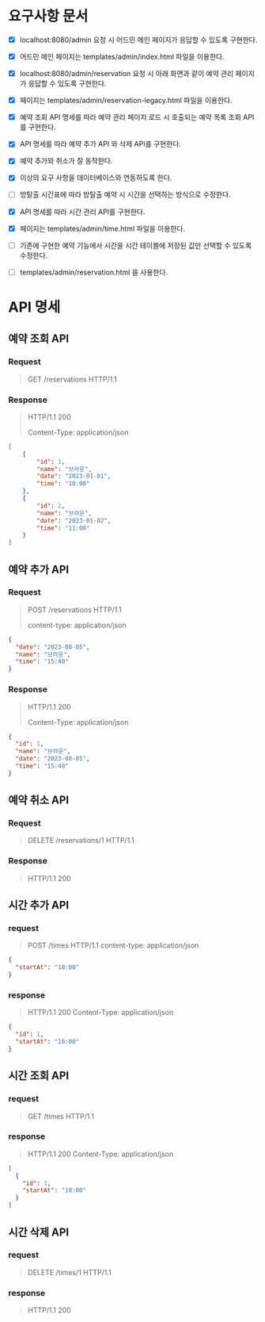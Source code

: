 # 요구사항 문서

- [x] localhost:8080/admin 요청 시 어드민 메인 페이지가 응답할 수 있도록 구현한다.
- [x] 어드민 메인 페이지는 templates/admin/index.html 파일을 이용한다.
- [x] localhost:8080/admin/reservation 요청 시 아래 화면과 같이 예약 관리 페이지가 응답할 수 있도록 구현한다.
- [x] 페이지는 templates/admin/reservation-legacy.html 파일을 이용한다.
- [x] 예약 조회 API 명세를 따라 예약 관리 페이지 로드 시 호출되는 예약 목록 조회 API를 구현한다.
- [x] API 명세를 따라 예약 추가 API 와 삭제 API를 구현한다.
- [x] 예약 추가와 취소가 잘 동작한다.
- [x] 이상의 요구 사항을 데이터베이스와 연동하도록 한다.

- [ ] 방탈출 시간표에 따라 방탈출 예약 시 시간을 선택하는 방식으로 수정한다.
- [x] API 명세를 따라 시간 관리 API를 구현한다.
- [x] 페이지는 templates/admin/time.html 파일을 이용한다.

- [ ] 기존에 구현한 예약 기능에서 시간을 시간 테이블에 저장된 값만 선택할 수 있도록 수정한다.
- [ ] templates/admin/reservation.html 을 사용한다.

# API 명세

## 예약 조회 API

### Request

> GET /reservations HTTP/1.1

### Response

> HTTP/1.1 200
>
> Content-Type: application/json

``` JSON 
[
    {
        "id": 1,
        "name": "브라운",
        "date": "2023-01-01",
        "time": "10:00"
    },
    {
        "id": 2,
        "name": "브라운",
        "date": "2023-01-02",
        "time": "11:00"
    }
]
```

## 예약 추가 API

### Request

> POST /reservations HTTP/1.1
>
> content-type: application/json

```JSON
{
  "date": "2023-08-05",
  "name": "브라운",
  "time": "15:40"
}
```

### Response

> HTTP/1.1 200
>
> Content-Type: application/json

```JSON
{
  "id": 1,
  "name": "브라운",
  "date": "2023-08-05",
  "time": "15:40"
}
```

## 예약 취소 API

### Request

> DELETE /reservations/1 HTTP/1.1

### Response

> HTTP/1.1 200

## 시간 추가 API

### request

> POST /times HTTP/1.1
> content-type: application/json

```JSON
{
  "startAt": "10:00"
}
```

### response

> HTTP/1.1 200
> Content-Type: application/json

```JSON
{
  "id": 1,
  "startAt": "10:00"
}
```

## 시간 조회 API

### request

> GET /times HTTP/1.1

### response

> HTTP/1.1 200
> Content-Type: application/json

```JSON
[
  {
    "id": 1,
    "startAt": "10:00"
  }
]
```

## 시간 삭제 API

### request

> DELETE /times/1 HTTP/1.1

### response

> HTTP/1.1 200
